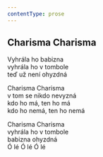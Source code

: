 ```yaml
---
contentType: prose
---
```


## Charisma Charisma

Vyhrála ho babizna  
vyhrála ho v tombole  
teď už není ohyzdná

Charisma Charisma  
v tom se nikdo nevyzná  
kdo ho má, ten ho má  
kdo ho nemá, ten ho nemá

Charisma Charisma  
vyhrála ho v tombole  
babizna ohyzdná  
Ó lé Ó lé Ó lé
